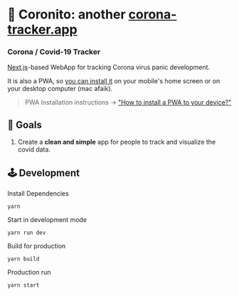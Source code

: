 # 🦠 Coronito: another [corona-tracker.app](https://corona-tracker.app) 

### Corona / Covid-19 Tracker 

[Next.js](https://nextjs.org/)-based WebApp for tracking Corona virus panic development.

It is also a PWA, so [you can install it](https://medium.com/progressivewebapps/how-to-install-a-pwa-to-your-device-68a8d37fadc1) on your mobile's home screen or on your desktop computer (mac afaik).

> PWA Installation instructions -> ["How to install a PWA to your device?"](https://medium.com/progressivewebapps/how-to-install-a-pwa-to-your-device-68a8d37fadc1) 

## 🥅 Goals
1. Create a **clean and simple** app for people to track and visualize the covid data. 

## 🕹 Development

Install Dependencies
```
yarn
```

Start in development mode
```
yarn run dev
```

Build for production
```
yarn build
```

Production run
```
yarn start
```

